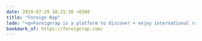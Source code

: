 ```yaml
---
date: 2019-07-29 10:21:30 +0100
title: "Foreign Rap"
lede: "<q>Foreignrap is a platform to discover + enjoy international rap music. Run by enthusiasts, we share sounds from across the world for you to enjoy 🙏</q>"
bookmark_of: https://foreignrap.com/
---
```

